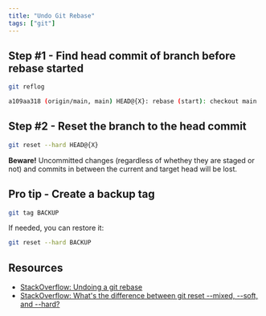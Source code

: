 ```yaml
---
title: "Undo Git Rebase"
tags: ["git"]
---
```


## Step #1 - Find head commit of branch before rebase started

```sh
git reflog

a109aa318 (origin/main, main) HEAD@{X}: rebase (start): checkout main
```

## Step #2 - Reset the branch to the head commit

```sh
git reset --hard HEAD@{X}
```

**Beware!** Uncommitted changes (regardless of whethey they are staged or not) and commits in between the current and target head will be lost.

## Pro tip - Create a backup tag

```sh
git tag BACKUP
```

If needed, you can restore it:

```sh
git reset --hard BACKUP
```

## Resources

- [StackOverflow: Undoing a git rebase](https://stackoverflow.com/questions/134882/undoing-a-git-rebase)
- [StackOverflow: What's the difference between git reset --mixed, --soft, and --hard?](https://stackoverflow.com/questions/3528245/whats-the-difference-between-git-reset-mixed-soft-and-hard)

